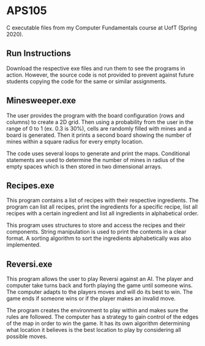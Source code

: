 # APS105
C executable files from my Computer Fundamentals course at UofT (Spring 2020).

## Run Instructions
Download the respective exe files and run them to see the programs in action. However, the source code is not provided to prevent against future students copying the code for the same or similar assignments. 

## Minesweeper.exe
The user provides the program with the board configuration (rows and columns) to create a 2D grid. Then using a probability from the user in the range of 0 to 1 (ex. 0.3 is 30%), cells are randomly filled with mines and a board is generated. Then it prints a second board showing the number of mines within a square radius for every empty location. 

The code uses several loops to generate and print the maps. Conditional statements are used to determine the number of mines in radius of the empty spaces which is then stored in two dimensional arrays. 

## Recipes.exe
This program contains a list of recipes with their respective ingredients. The program can list all recipes, print the ingredients for a specific recipe, list all recipes with a certain ingredient and list all ingredients in alphabetical order. 

This program uses structures to store and access the recipes and their components. String manipulation is used to print the contents in a clear format. A sorting algorithm to sort the ingredients alphabetically was also implemented. 

## Reversi.exe
This program allows the user to play Reversi against an AI. The player and computer take turns back and forth playing the game until someone wins. The computer adapts to the players moves and will do its best to win. The game ends if someone wins or if the player makes an invalid move. 

The program creates the environment to play within and makes sure the rules are followed. The computer has a strategy to gain control of the edges of the map in order to win the game. It has its own algorithm determining what location it believes is the best location to play by considering all possible moves.
